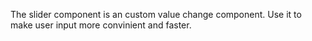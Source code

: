 The slider component is an custom value change component. Use it to make user input more convinient and faster.
